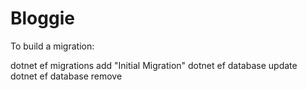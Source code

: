 # Bloggie

To build a migration:

dotnet ef migrations add "Initial Migration"
dotnet ef database update
dotnet ef database remove